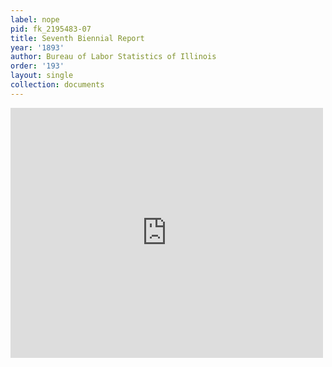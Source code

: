 ```yaml
---
label: nope
pid: fk_2195483-07
title: Seventh Biennial Report
year: '1893'
author: Bureau of Labor Statistics of Illinois
order: '193'
layout: single
collection: documents
---
```

<iframe src="https://northwestern.app.box.com/embed/s/ou91lapv88brvaog3pcqluunssreqogy?sortColumn=date&view=list" width="500" height="400" frameborder="0" allowfullscreen webkitallowfullscreen msallowfullscreen></iframe>

